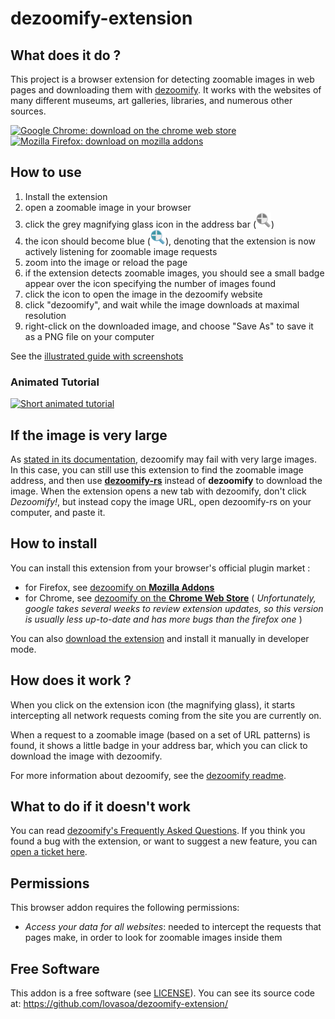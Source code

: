 # dezoomify-extension

## What does it do ?
This project is a browser extension for detecting zoomable images in web pages and downloading them with [dezoomify](https://github.com/lovasoa/dezoomify). It works with the websites of many different museums, art galleries, libraries, and numerous other sources. 


[![Google Chrome: download on the chrome web store](https://developer-chrome-com.imgix.net/image/BrQidfK9jaQyIHwdw91aVpkPiib2/LclHxMxqoswLNRcUW3m5.png?auto=format&h=60)](https://chrome.google.com/webstore/detail/dezoomify/iapjjopjejpelnfdonefbffahmcndfbm)
[![Mozilla Firefox: download on mozilla addons](https://user-images.githubusercontent.com/552629/82738693-f4900f80-9d39-11ea-816c-1bddb73b6967.png)](https://addons.mozilla.org/en-US/firefox/addon/dezoomify/)

## How to use
1. Install the extension
2. open a zoomable image in your browser
3. click the grey magnifying glass icon in the address bar (![dezoomify inactive icon](./icons/grey/icon-24.png))
4. the icon should become blue (![dezoomify active icon](./icons/color/icon-24.png)), denoting that the extension is now actively listening for zoomable image requests
5. zoom into the image or reload the page
6. if the extension detects zoomable images, you should see a small badge appear over the icon specifying the number of images found
7. click the icon to open the image in the dezoomify website
8. click "dezoomify", and wait while the image downloads at maximal resolution
9. right-click on the downloaded image, and choose "Save As" to save it as a PNG file on your computer

See the [illustrated guide with screenshots](https://github.com/lovasoa/dezoomify-extension/wiki/Illustrated-Guide-with-Screenshots)

### Animated Tutorial
[![Short animated tutorial](https://user-images.githubusercontent.com/552629/77237075-ea7c5400-6bc4-11ea-85fb-319a033c32f9.gif)](https://user-images.githubusercontent.com/552629/77237075-ea7c5400-6bc4-11ea-85fb-319a033c32f9.gif)

## If the image is very large
As [stated in its documentation](https://github.com/lovasoa/dezoomify/wiki/Very-large-images), dezoomify may fail with very large images. In this case, you can still use this extension to find the zoomable image address, and then use [**dezoomify-rs**](https://lovasoa.github.io/dezoomify-rs/) instead of **dezoomify** to download the image. When the extension opens a new tab with dezoomify, don't click *Dezoomify!*, but instead copy the image URL, open dezoomify-rs on your computer, and paste it. 

## How to install
You can install this extension from your browser's official plugin market :
 - for Firefox, see [dezoomify on **Mozilla Addons**](https://addons.mozilla.org/en-US/firefox/addon/dezoomify/)
 - for Chrome, see [dezoomify on the **Chrome Web Store**](https://chrome.google.com/webstore/detail/dezoomify/iapjjopjejpelnfdonefbffahmcndfbm) ( *Unfortunately, google takes several weeks to review extension updates, so this version is usually less up-to-date and has more bugs than the firefox one* )

You can also [download the extension](https://github.com/lovasoa/dezoomify-extension/releases) and install it manually in developer mode.

## How does it work ?

When you click on the extension icon (the magnifying glass), it starts intercepting
all network requests coming from the site you are currently on.

When a request to a zoomable image (based on a set of URL patterns) is found,
it shows a little badge in your address bar, which you can click 
to download the image with dezoomify.

For more information about dezoomify, see the [dezoomify readme](https://github.com/lovasoa/dezoomify#dezoomify).

## What to do if it doesn't work

You can read [dezoomify's Frequently Asked Questions](https://github.com/lovasoa/dezoomify/wiki/Dezoomify-FAQ).
If you think you found a bug with the extension, or want to suggest a new feature, you can [open a ticket here](https://github.com/lovasoa/dezoomify-extension/issues/new).

## Permissions

This browser addon requires the following permissions:

 - *Access your data for all websites*:
    needed to intercept the requests that pages make, in order to look for zoomable images inside them

## Free Software
This addon is a free software (see [LICENSE](./LICENSE)).
You can see its source code at: https://github.com/lovasoa/dezoomify-extension/
